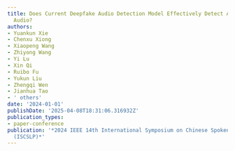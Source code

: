 ```yaml
---
title: Does Current Deepfake Audio Detection Model Effectively Detect ALM-based Deepfake
  Audio?
authors:
- Yuankun Xie
- Chenxu Xiong
- Xiaopeng Wang
- Zhiyong Wang
- Yi Lu
- Xin Qi
- Ruibo Fu
- Yukun Liu
- Zhengqi Wen
- Jianhua Tao
- ' others'
date: '2024-01-01'
publishDate: '2025-04-08T18:31:06.316932Z'
publication_types:
- paper-conference
publication: '*2024 IEEE 14th International Symposium on Chinese Spoken Language Processing
  (ISCSLP)*'
---
```

